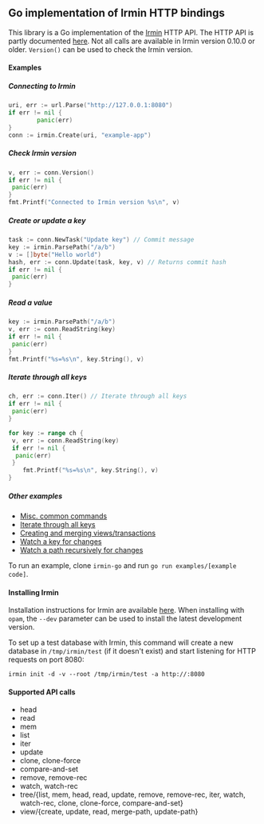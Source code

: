 ## Go implementation of Irmin HTTP bindings

This library is a Go implementation of the [Irmin](https://github.com/mirage/irmin.git) HTTP API. The HTTP API is partly documented [here](https://github.com/mirage/irmin/wiki/REST-API). Not all calls are available in Irmin version 0.10.0 or older. `Version()` can be used to check the Irmin version.

#### Examples

##### Connecting to Irmin

```go
uri, err := url.Parse("http://127.0.0.1:8080")
if err != nil {
		panic(err)
}
conn := irmin.Create(uri, "example-app")
```

##### Check Irmin version
```go
v, err := conn.Version()
if err != nil {
 panic(err)
}
fmt.Printf("Connected to Irmin version %s\n", v)
```

##### Create or update a key
```go
task := conn.NewTask("Update key") // Commit message
key := irmin.ParsePath("/a/b")
v := []byte("Hello world")
hash, err := conn.Update(task, key, v) // Returns commit hash
if err != nil {
 panic(err)
}
```

##### Read a value
```go
key := irmin.ParsePath("/a/b")
v, err := conn.ReadString(key)
if err != nil {
 panic(err)
}
fmt.Printf("%s=%s\n", key.String(), v)
```

##### Iterate through all keys
```go
ch, err := conn.Iter() // Iterate through all keys
if err != nil {
 panic(err)
}

for key := range ch {
 v, err := conn.ReadString(key)
 if err != nil {
  panic(err)
 }
	fmt.Printf("%s=%s\n", key.String(), v)
}
```

##### Other examples

 - [Misc. common commands](examples/main.go)
 - [Iterate through all keys](examples/tree/tree.go)
 - [Creating and merging views/transactions](examples/views/views.go)
 - [Watch a key for changes](examples/watch_single.go)
 - [Watch a path recursively for changes](examples/watch_path.go)
 
To run an example, clone `irmin-go` and run `go run examples/[example code]`.

#### Installing Irmin
Installation instructions for Irmin are available [here](https://github.com/mirage/irmin/blob/master/README.md). When installing with `opam`, the `--dev` parameter can be used to install the latest development version.

To set up a test database with Irmin, this command will create a new database in `/tmp/irmin/test` (if it doesn't exist) and start listening for HTTP requests on port 8080:

```
irmin init -d -v --root /tmp/irmin/test -a http://:8080
```

#### Supported API calls

 - head
 - read
 - mem
 - list
 - iter
 - update
 - clone, clone-force
 - compare-and-set
 - remove, remove-rec
 - watch, watch-rec
 - tree/{list, mem, head, read, update, remove, remove-rec, iter, watch, watch-rec, clone, clone-force, compare-and-set}
 - view/{create, update, read, merge-path, update-path}
